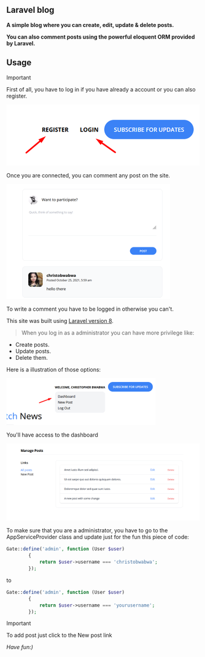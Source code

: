 ## Laravel blog

**A simple blog where you can create, edit, update & delete posts.**

**You can also comment posts using the powerful eloquent ORM provided by Laravel.**

## Usage 

> [!IMPORTANT]
> First of all, you have to log in if you have already a account or you can also register.

![Screenshot of the login & register buttons.](/public/images/register-or-login.png)

Once you are connected, you can comment any post on the site.

![Screenshot of the comment on a random post](/public/images/comments.png)

To write a comment you have to be logged in otherwise you can't.

This site was built using [Laravel version 8](https://laravel.com/).

> When you log in as a administrator you can have more privilege like:

* Create posts.
* Update posts.
* Delete them.

Here is a illustration of those options:

![Screenshot of options](/public/images/options.png)

You'll have access to the dashboard

![Screenshot of the dashboard](/public/images/dashboard.png)


To make sure that you are a administrator, you have to go to the AppServiceProvider class
and update just for the fun this piece of code:

```php
Gate::define('admin', function (User $user) 
        {
            return $user->username === 'christobwabwa';
        });
```
to 
```php
Gate::define('admin', function (User $user) 
        {
            return $user->username === 'yourusername';
        });
```
> [!IMPORTANT]
> To add post just click to the New post link

*Have fun:)*